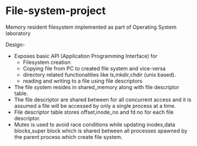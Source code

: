 # File-system-project

Memory resident filesystem implemented as part of Operating System laboratory 

Design-
- Exposes basic API (Application Programming Interface) for 
  - Filesystem creation
  - Copying file from PC to created file system and vice-versa
  - directory related functionalities like ls,mkdir,chdir (unix based).
  - reading and writing to a file using file descriptors
- The file system resides in shared_memory along with file descriptor table.
- The file descriptor are shared between for all concurrent access and it is assumed a file will be
accessed by only a single process at a time.
- File descriptor table stores offset,inode_no and fd no for each file descriptor.
- Mutex is used to avoid race conditions while updating inodes,data blocks,super block which is
shared between all processes spawned by the parent process which create file system.
